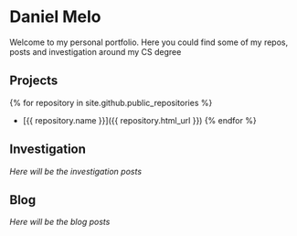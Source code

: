 # Daniel Melo
Welcome to my personal portfolio. Here you could find some of my repos, posts and investigation around my CS degree 

## Projects
{% for repository in site.github.public_repositories %}
  * [{{ repository.name }}]({{ repository.html_url }})
{% endfor %}


## Investigation
_Here will be the investigation posts_

## Blog
_Here will be the blog posts_
